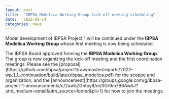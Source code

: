 ```yaml
---
layout: post
title:  "IBPSA Modelica Working Group kick-off meeting scheduling"
date:   2022-09-14
categories: news
---
```

<p>
Model development of IBPSA Project 1 will be continued under the <b>IBPSA Modelica Working Group</b>
whose first meeting is now being scheduled.

</p>
The IBPSA Board approved forming the <b>IBPSA Modelica Working Group</b>. 
The group is now organizing the kick-off meeting and
the first coordination meetings.
Please see the
[proposal](https://github.com/ibpsa/project1/raw/master/reports/2022-wp_1_1_continuation/build/latex/ibpsa_modelica.pdf)
for the scoppe and organization, and the
[announcement](https://groups.google.com/g/ibpsa-project-1-announcements/c/2aw5ZGntoy8/m/0Gr9m7B6AwAJ?utm_medium=email&utm_source=footer&pli=1)
for how to join the meetings.